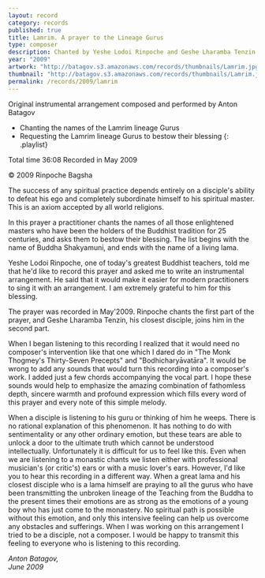```yaml
---
layout: record
category: records
published: true
title: Lamrim. A prayer to the Lineage Gurus
type: composer
description: Chanted by Yeshe Lodoi Rinpoche and Geshe Lharamba Tenzin
year: "2009"
artwork: "http://batagov.s3.amazonaws.com/records/thumbnails/Lamrim.jpg"
thumbnail: "http://batagov.s3.amazonaws.com/records/thumbnails/Lamrim.jpg"
permalink: /records/2009/lamrim
---
```


Original instrumental arrangement composed and performed by Anton Batagov

- Chanting the names of the Lamrim lineage Gurus 
- Requesting the Lamrim lineage Gurus to bestow their blessing
{: .playlist}

Total time 36:08
Recorded in May 2009

© 2009 Rinpoche Bagsha

The success of any spiritual practice depends entirely on a disciple's ability to defeat his ego and completely subordinate himself to his spiritual master. This is an axiom accepted by all world religions.

In this prayer a practitioner chants the names of all those enlightened masters who have been the holders of the Buddhist tradition for 25 centuries, and asks them to bestow their blessing. The list begins with the name of Buddha Shakyamuni, and ends with the name of a living lama.

Yeshe Lodoi Rinpoche, one of today's greatest Buddhist teachers, told me that he'd like to record this prayer and asked me to write an instrumental arrangement. He said that it would make it easier for modern practitioners to sing it with an arrangement. I am extremely grateful to him for this blessing.

The prayer was recorded in May'2009. Rinpoche chants the first part of the prayer, and Geshe Lharamba Tenzin, his closest disciple, joins him in the second part.

When I began listening to this recording I realized that it would need no composer's intervention like that one which I dared do in "The Monk Thogmey's Thirty-Seven Precepts" and "Bodhicharyāvatāra". It would be wrong to add any sounds that would turn this recording into a composer's work. I added just a few chords accompanying the vocal part. I hope these sounds would help to emphasize the amazing combination of fathomless depth, sincere warmth and profound expression which fills every word of this prayer and every note of this simple melody.

When a disciple is listening to his guru or thinking of him he weeps. There is no rational explanation of this phenomenon. It has nothing to do with sentimentality or any other ordinary emotion, but these tears are able to unlock a door to the ultimate truth which cannot be understood intellectually. Unfortunately it is difficult for us to feel like this. Even when we are listening to a monastic chants we listen either with professional musician's (or critic's) ears or with a music lover's ears. However, I'd like you to hear this recording in a different way. When a great lama and his closest disciple who is a lama himself are praying to all the gurus who have been transmitting the unbroken lineage of the Teaching from the Buddha to the present times their emotions are as strong as the emotions of a young boy who has just come to the monastery. No spiritual path is possible without this emotion, and only this intensive feeling can help us overcome any obstacles and sufferings. When I was working on this arrangement I tried to be a disciple, not a composer. I would be happy to transmit this feeling to everyone who is listening to this recording.

_Anton Batagov,  
June 2009_